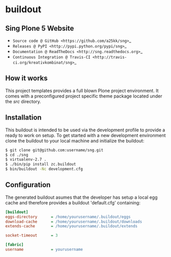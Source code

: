 # buildout

## Sing Plone 5 Website

* `Source code @ GitHub <https://github.com/a25kk/sng>`_
* `Releases @ PyPI <http://pypi.python.org/pypi/sng>`_
* `Documentation @ ReadTheDocs <http://sng.readthedocs.org>`_
* `Continuous Integration @ Travis-CI <http://travis-ci.org/kreativkombinat/sng>`_

## How it works

This project templates provides a full blown Plone project environment. It comes with a preconfigured project specific theme package located under the _src_ directory.

## Installation

This buildout is intended to be used via the development profile to provide
a ready to work on setup. To get started with a new development environment
clone the buildout to your local machine and initialize the buildout:

``` bash
$ git clone git@github.com:username/sng.git
$ cd ./sng
$ virtualenv-2.7 .
$ ./bin/pip install zc.buildout
$ bin/buildout -Nc development.cfg
```

## Configuration

The generated buildout asumes that the developer has setup a local egg cache and therefore provides a buildout 'default.cfg' containing:

``` ini
[buildout]
eggs-directory      = /home/yourusername/.buildout/eggs
download-cache      = /home/yourusername/.buildout/downloads
extends-cache       = /home/yourusername/.buildout/extends

socket-timeout      = 3

[fabric]
username            = yourusername
```
